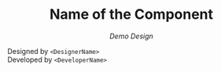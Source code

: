 <!-- DESCRIPTION of the component -->
<div align='center'>
  <h1>Name of the Component</h1>
  <em> Demo Design </em>
</div>

Designed by `<DesignerName>`<br/>
Developed by `<DeveloperName>`

<!-- ScreenShots/More content description goes here -->
